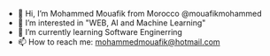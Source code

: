 - 👋 Hi, I’m Mohammed Mouafik from Morocco @mouafikmohammed
- 👀 I’m interested in  "WEB, AI and Machine Learning"
- 🌱 I’m currently learning Software Enginerring
- 📫 How to reach me: mohammedmouafik@hotmail.com
